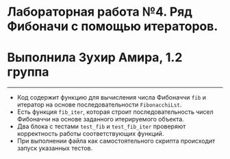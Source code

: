 # Лабораторная работа №4. Ряд Фибоначи с помощью итераторов.
# Выполнила Зухир Амира, 1.2 группа
***

* Код содержит функцию для вычисления числа Фибоначчи ```fib``` и итератор на основе последовательности ```FibonacchiLst```.
* Есть функция ```fib_iter```, которая строит последовательность чисел Фибоначчи на основе заданного итерируемого объекта.
* Два блока с тестами ```test_fib``` и ```test_fib_iter``` проверяют корректность работы соответствующих функций.
* При выполнении файла как самостоятельного скрипта происходит запуск указанных тестов.